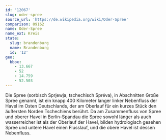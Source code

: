 ```yaml
---
id: '12067'
slug: oder-spree
source_url: 'https://de.wikipedia.org/wiki/Oder-Spree'
comparison: 09162
name: Oder-Spree
name_ext: Kreis
state:
  slug: brandenburg
  name: Brandenburg
  id: '12'
geo:
  bbox:
    - 13.667
    - 52
    - 14.759
    - 52.503
---
```


Die Spree (sorbisch Sprjewja, tschechisch Spréva), in Abschnitten Große Spree genannt, ist ein knapp 400 Kilometer langer linker Nebenfluss der Havel im Osten Deutschlands, der am Oberlauf für ein kurzes Stück den äußersten Norden Tschechiens berührt. Da am Zusammenfluss von Spree und oberer Havel in Berlin-Spandau die Spree sowohl länger als auch wasserreicher ist als der Oberlauf der Havel, bilden hydrologisch gesehen Spree und untere Havel einen Flusslauf, und die obere Havel ist dessen Nebenfluss.
